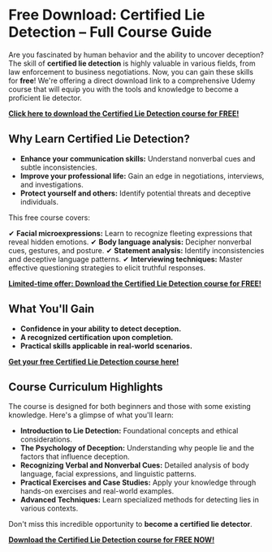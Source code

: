 # Free Download: Certified Lie Detection – Full Course Guide

Are you fascinated by human behavior and the ability to uncover deception? The skill of **certified lie detection** is highly valuable in various fields, from law enforcement to business negotiations. Now, you can gain these skills for **free**! We're offering a direct download link to a comprehensive Udemy course that will equip you with the tools and knowledge to become a proficient lie detector.

[**Click here to download the Certified Lie Detection course for FREE!**](https://udemywork.com/certified-lie-detection)

## Why Learn Certified Lie Detection?

*   **Enhance your communication skills:** Understand nonverbal cues and subtle inconsistencies.
*   **Improve your professional life:** Gain an edge in negotiations, interviews, and investigations.
*   **Protect yourself and others:** Identify potential threats and deceptive individuals.

This free course covers:

✔ **Facial microexpressions:** Learn to recognize fleeting expressions that reveal hidden emotions.
✔ **Body language analysis:** Decipher nonverbal cues, gestures, and posture.
✔ **Statement analysis:** Identify inconsistencies and deceptive language patterns.
✔ **Interviewing techniques:** Master effective questioning strategies to elicit truthful responses.

[**Limited-time offer: Download the Certified Lie Detection course for FREE!**](https://udemywork.com/certified-lie-detection)

## What You'll Gain

*   **Confidence in your ability to detect deception.**
*   **A recognized certification upon completion.**
*   **Practical skills applicable in real-world scenarios.**

[**Get your free Certified Lie Detection course here!**](https://udemywork.com/certified-lie-detection)

## Course Curriculum Highlights

The course is designed for both beginners and those with some existing knowledge. Here's a glimpse of what you'll learn:

*   **Introduction to Lie Detection:** Foundational concepts and ethical considerations.
*   **The Psychology of Deception:** Understanding why people lie and the factors that influence deception.
*   **Recognizing Verbal and Nonverbal Cues:** Detailed analysis of body language, facial expressions, and linguistic patterns.
*   **Practical Exercises and Case Studies:** Apply your knowledge through hands-on exercises and real-world examples.
*   **Advanced Techniques:** Learn specialized methods for detecting lies in various contexts.

Don't miss this incredible opportunity to **become a certified lie detector**.

[**Download the Certified Lie Detection course for FREE NOW!**](https://udemywork.com/certified-lie-detection)
